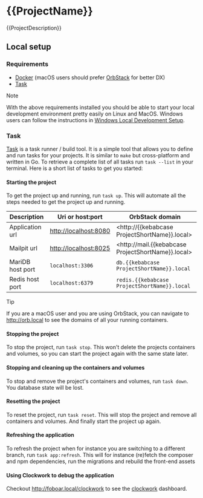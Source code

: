 # {{ProjectName}}

{{ProjectDescription}}

## Local setup

### Requirements

- [Docker](https://www.docker.com/products/docker-desktop) (macOS users should prefer
  [OrbStack](https://orbstack.dev/download) for better DX)
- [Task](https://taskfile.dev/installation/)

> [!NOTE]
> With the above requirements installed you should be able to start your local development environment pretty easily on
> Linux and MacOS. Windows users can follow the instructions in
> [Windows Local Development Setup](docs/windows-local-development-setup.md).

### Task

[Task](https://taskfile.dev/) is a task runner / build tool. It is a simple tool that allows you to define and run tasks
for your projects. It is similar to `make` but cross-platform and written in Go. To retrieve a complete list of all
tasks run `task --list` in your terminal. Here is a short list of tasks to get you started:

#### Starting the project

To get the project up and running, run `task up`. This will automate all the steps needed to get the project up and
running.

| Description      | Uri or host:port        | OrbStack domain            |
|------------------|-------------------------|----------------------------|
| Application url  | <http://localhost:8080> | <http://{{kebabcase ProjectShortName}}.local>      |
| Mailpit url      | <http://localhost:8025> | <http://mail.{{kebabcase ProjectShortName}}.local> |
| MariDB host port | `localhost:3306`        | `db.{{kebabcase ProjectShortName}}.local`          |
| Redis host port  | `localhost:6379`        | `redis.{{kebabcase ProjectShortName}}.local`       |

> [!TIP]
> If you are a macOS user and you are using OrbStack, you can navigate to <http://orb.local> to see the domains of all
> your running containers.

#### Stopping the project

To stop the project, run `task stop`. This won't delete the projects containers and volumes, so you can start the
project again with the same state later.

#### Stopping and cleaning up the containers and volumes

To stop and remove the project's containers and volumes, run `task down`. You database state will be lost.

#### Resetting the project

To reset the project, run `task reset`. This will stop the project and remove all containers and volumes. And finally
start the project up again.

#### Refreshing the application

To refresh the project when for instance you are switching to a different branch, run `task app:refresh`. This will for
instance (re)fetch the composer and npm dependencies, run the migrations and rebuild the front-end assets

#### Using Clockwork to debug the application

Checkout <http://foboar.local/clockwork> to see the [clockwork](https://underground.works/clockwork/) dashboard.
